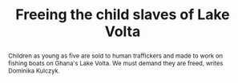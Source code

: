 ---
category: news
title: Freeing the child slaves of Lake Volta
abstract: Children as young as five are sold to human traffickers and made to work on fishing boats on Ghana's Lake Volta. We must demand they are freed, writes Dominika Kulczyk.
publishedDateTime: 2019-03-01T11:19:46Z
sourceUrl: https://www.cnn.com/2019/03/01/opinions/lake-volta-child-slaves-dominika-kulczyk/index.html
type: article

provider:
  name: CNN
  id: V_AAqcK7_global
tags:
  - AI

images: 
  - url: assets/images/2019/3/Freeing-the-child-slaves-of-Lake-Volta-1.jpg
    width: 1100
    height: 619
    quality: 74
    title: A child slave untangles a fishing net on Lake Volta, Ghana, November 2018.
    attribution: 
    focalRegion:
      x1: 0
      x2: 0
      y1: 0
      y2: 0

---